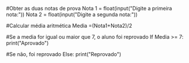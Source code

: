 #Obter as duas notas de prova
Nota 1 = float(input("Digite a primeira nota:"))
Nota 2 = float(input("Digite a segunda nota:"))

#Calcular média aritmética
Media =(Nota1+Nota2)/2

#Se a media for igual ou maior que 7, o aluno foi reprovado 
If Media >= 7:
   print("Aprovado")

#Se não, foi reprovado
Else:
   print("Reprovado")

